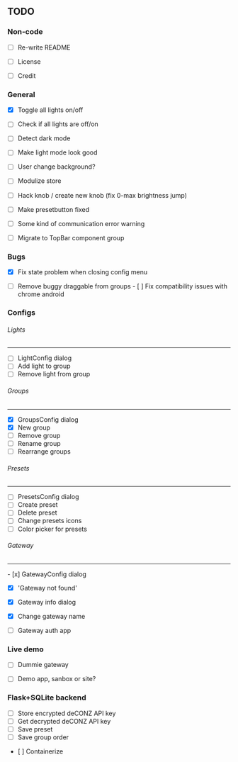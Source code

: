 ## TODO


### Non-code

- [ ] Re-write README
- [ ] License
- [ ] Credit


### General

- [x] Toggle all lights on/off
- [ ] Check if all lights are off/on 
- [ ] Detect dark mode
- [ ] Make light mode look good
- [ ] User change background?
- [ ] Modulize store
- [ ] Hack knob / create new knob (fix 0-max brightness jump)
- [ ] Make presetbutton fixed
- [ ] Some kind of communication error warning
- [ ] Migrate to TopBar component group


### Bugs

- [x] Fix state problem when closing config menu
- [ ] Remove buggy draggable from groups
- [ ] Fix compatibility issues with chrome android


### Configs

###### Lights
---

- [ ] LightConfig dialog
- [ ] Add light to group
- [ ] Remove light from group

###### Groups
---

- [x] GroupsConfig dialog
- [x] New group
- [ ] Remove group
- [ ] Rename group
- [ ] Rearrange groups

###### Presets
---

- [ ] PresetsConfig dialog
- [ ] Create preset
- [ ] Delete preset
- [ ] Change presets icons
- [ ] Color picker for presets

###### Gateway
---

- [x] GatewayConfig dialog
- [x] 'Gateway not found'
- [x] Gateway info dialog
- [x] Change gateway name
- [ ] Gateway auth app


### Live demo

- [ ] Dummie gateway
- [ ] Demo app, sanbox or site?


### Flask+SQLite backend

- [ ] Store encrypted deCONZ API key
- [ ] Get decrypted deCONZ API key
- [ ] Save preset
- [ ] Save group order
- [ ] Containerize
